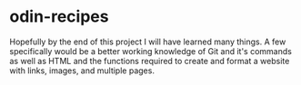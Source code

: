 # odin-recipes
Hopefully by the end of this project I will have learned many things.
A few specifically would be a better working knowledge of Git and it's commands as well as HTML and the functions required to create and format a website with links, images, and multiple pages.
